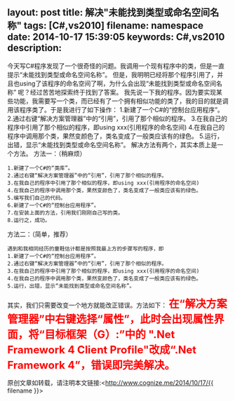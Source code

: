 layout: post
title: 解决"未能找到类型或命名空间名称"
tags: [C#,vs2010]
filename: namespace
date: 2014-10-17 15:39:05
keywords: C#,vs2010
description:
---
今天写C#程序发现了一个很奇怪的问题。我调用一个现有程序中的类，但是一直提示“未能找到类型或命名空间名称”。
但是，我明明已经将那个程序引用了，并且也using了该程序的命名空间了啊，为什么会出现“未能找到类型或命名空间名称”
呢？经过苦苦地探索终于找到了答案。<!--more-->
     我先说一下我的程序。因为要实现某些功能，我需要写一个类，而已经有了一个拥有相似功能的类了，我的目的就是调
用该程序类了。于是我进行了如下操作：
    1.新建了一个C#的“控制台应用程序”。
    2.通过右键“解决方案管理器”中的“引用”，引用了那个相似的程序。
    3.在我自己的程序中引用了那个相似的程序，即using xxx(引用程序的命名空间)
    4.在我自己的程序中调用那个类，果然变颜色了，类名变成了一般类应该有的绿色。
    5.运行，出错，显示“未能找到类型或命名空间名称”。
     解决方法有两个，其实本质上是一个方法。
     方法一：（稍麻烦） 
	 
    1.新建了一个C#的“类库”。
    2.通过右键“解决方案管理器”中的“引用”，引用了那个相似的程序。
    3.在我自己的程序中引用了那个相似的程序，即using xxx(引用程序的命名空间)
    4.在我自己的程序中调用那个类，果然变颜色了，类名变成了一般类应该有的绿色。
    5.编写我们自己的代码。
    6.新建了一个C#的“控制台应用程序”。
    7.在安装上面的方法，引用我们刚刚自己写的类。
    8.运行之，成功。
	
方法二：（简单，推荐）
	
    遇到和我相同经历的童鞋估计都是按照我最上方的步骤写的程序，即
    1.新建了一个C#的“控制台应用程序”。
    2.通过右键“解决方案管理器”中的“引用”，引用了那个相似的程序。
    3.在我自己的程序中引用了那个相似的程序，即using xxx(引用程序的命名空间)
    4.在我自己的程序中调用那个类，果然变颜色了，类名变成了一般类应该有的绿色。
    5.运行，出错，显示“未能找到类型或命名空间名称”。
   其实，我们只需要改变一个地方就能改正错误。方法如下：
    **<font color="red" size = "5px">在“解决方案管理器”中右键选择“属性”，此时会出现属性界面，将“目标框架（G）:”中的
".Net Framework 4 Client Profile"改成“.Net Framework 4”，错误即完美解决。</font>**

原创文章如转载，请注明本文链接:<http://www.cognize.me/2014/10/17/{{ filename }}>